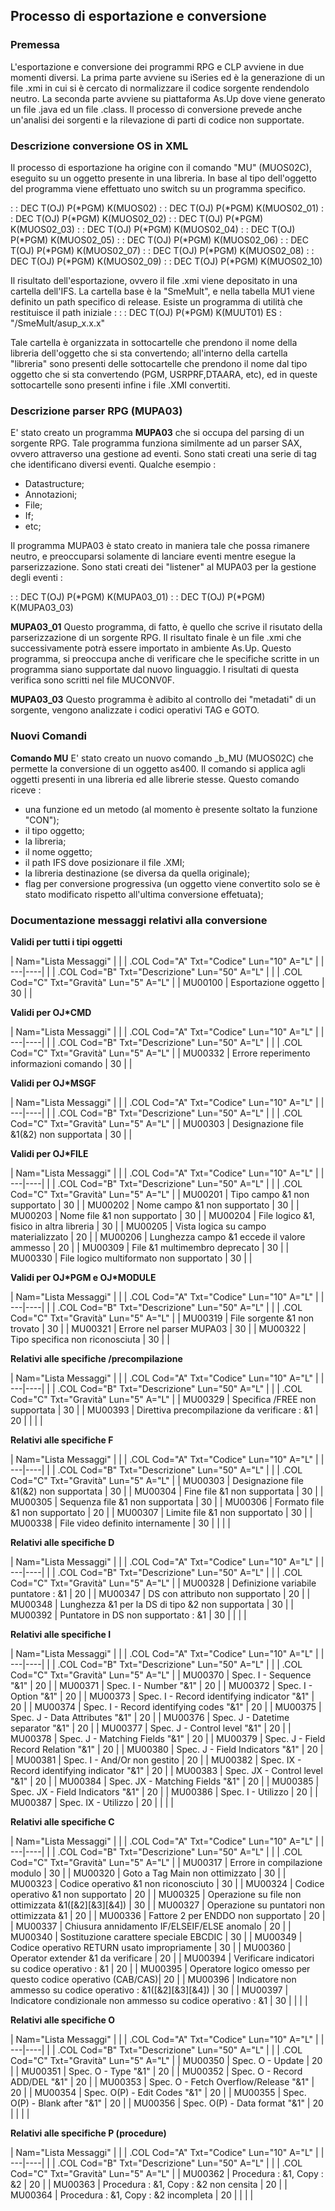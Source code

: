 ## Processo di esportazione e conversione

### Premessa
L'esportazione e conversione dei programmi RPG e CLP avviene in due momenti diversi.
La prima parte avviene su iSeries ed è la generazione di un file .xmi in cui si è
cercato di normalizzare il codice sorgente rendendolo neutro.
La seconda parte avviene su piattaforma As.Up dove viene generato un file .java ed un file .class.
Il processo di conversione prevede anche un'analisi dei sorgenti e la rilevazione di parti di codice non supportate.

### Descrizione conversione OS in XML
Il processo di esportazione ha origine con il comando "MU" (MUOS02C), eseguito su un oggetto presente in una libreria.
In base al tipo dell'oggetto del programma viene effettuato uno switch su un programma specifico.

 :  : DEC T(OJ)  P(\*PGM) K(MUOS02)
 :  : DEC T(OJ)  P(\*PGM) K(MUOS02_01)
 :  : DEC T(OJ)  P(\*PGM) K(MUOS02_02)
 :  : DEC T(OJ)  P(\*PGM) K(MUOS02_03)
 :  : DEC T(OJ)  P(\*PGM) K(MUOS02_04)
 :  : DEC T(OJ)  P(\*PGM) K(MUOS02_05)
 :  : DEC T(OJ)  P(\*PGM) K(MUOS02_06)
 :  : DEC T(OJ)  P(\*PGM) K(MUOS02_07)
 :  : DEC T(OJ)  P(\*PGM) K(MUOS02_08)
 :  : DEC T(OJ)  P(\*PGM) K(MUOS02_09)
 :  : DEC T(OJ)  P(\*PGM) K(MUOS02_10)

Il risultato dell'esportazione, ovvero il file .xmi viene depositato in una cartella dell'IFS.
La cartella base è la "SmeMult", e nella tabella MU1 viene definito un path specifico di release.
Esiste un programma di utilità che restituisce il path iniziale : 
  :  : DEC T(OJ)  P(\*PGM) K(MUUT01)
ES :  "/SmeMult/asup_x.x.x"

Tale cartella è organizzata in sottocartelle che prendono il nome della libreria dell'oggetto che si sta convertendo;
all'interno della cartella "libreria" sono presenti delle sottocartelle che prendono il nome dal tipo oggetto che si sta convertendo (PGM, USRPRF,DTAARA, etc),
ed in queste sottocartelle sono presenti infine i file .XMI convertiti.

### Descrizione parser RPG (MUPA03)
E' stato creato un programma __MUPA03__ che si occupa del parsing di un sorgente RPG.
Tale programma funziona similmente ad un parser SAX, ovvero attraverso una gestione ad eventi.
Sono stati creati una serie di tag che identificano diversi eventi.
Qualche esempio : 
-  Datastructure;
-  Annotazioni;
-  File;
-  If;
-  etc;

Il programma MUPA03 è stato creato in maniera tale che possa rimanere neutro,
e preoccuparsi solamente di lanciare eventi mentre esegue la parserizzazione.
Sono stati creati dei "listener" al MUPA03 per la gestione degli eventi : 

 :  : DEC T(OJ)  P(\*PGM) K(MUPA03_01)
 :  : DEC T(OJ)  P(\*PGM) K(MUPA03_03)

__MUPA03_01__
Questo programma, di fatto, è quello che scrive il risutato della parserizzazione di un sorgente RPG.
Il risultato finale è un file .xmi che successivamente potrà essere importato in ambiente As.Up.
Questo programma, si preoccupa anche di verificare che le specifiche scritte in un programma siano supportate dal nuovo linguaggio.
I risultati di questa verifica sono scritti nel file MUCONV0F.

__MUPA03_03__
Questo programma è adibito al controllo dei "metadati" di un sorgente, vengono analizzate i codici operativi TAG e GOTO.

### Nuovi Comandi
**Comando MU**
E' stato creato un nuovo comando _b_MU (MUOS02C) che permette la conversione di un oggetto as400.
Il comando si applica agli oggetti presenti in una libreria ed alle librerie stesse.
Questo comando riceve : 
-  una funzione ed un metodo (al momento è presente soltato la funzione "CON");
-  il tipo oggetto;
-  la libreria;
-  il nome oggetto;
-  il path IFS dove posizionare il file .XMI;
-  la libreria destinazione (se diversa da quella originale);
-  flag per conversione progressiva (un oggetto viene convertito solo se è stato modificato rispetto all'ultima conversione effetuata);

### Documentazione messaggi relativi alla conversione
**Validi per tutti i tipi oggetti**

|  Nam="Lista Messaggi" |
| 
| .COL Cod="A" Txt="Codice" Lun="10" A="L" |
| ---|----|
| 
| .COL Cod="B" Txt="Descrizione" Lun="50" A="L" |
| 
| .COL Cod="C" Txt="Gravità" Lun="5" A="L" |
| MU00100   | Esportazione oggetto                                      | 30 |
| 


**Validi per OJ\*CMD**

|  Nam="Lista Messaggi" |
| 
| .COL Cod="A" Txt="Codice" Lun="10" A="L" |
| ---|----|
| 
| .COL Cod="B" Txt="Descrizione" Lun="50" A="L" |
| 
| .COL Cod="C" Txt="Gravità" Lun="5" A="L" |
| MU00332   | Errore reperimento informazioni comando                   | 30 |
| 


**Validi per OJ\*MSGF**

|  Nam="Lista Messaggi" |
| 
| .COL Cod="A" Txt="Codice" Lun="10" A="L" |
| ---|----|
| 
| .COL Cod="B" Txt="Descrizione" Lun="50" A="L" |
| 
| .COL Cod="C" Txt="Gravità" Lun="5" A="L" |
| MU00303   | Designazione file &1(&2) non supportata                   | 30 |
| 


**Validi per OJ\*FILE**

|  Nam="Lista Messaggi" |
| 
| .COL Cod="A" Txt="Codice" Lun="10" A="L" |
| ---|----|
| 
| .COL Cod="B" Txt="Descrizione" Lun="50" A="L" |
| 
| .COL Cod="C" Txt="Gravità" Lun="5" A="L" |
| MU00201   | Tipo campo &1 non supportato                   | 30 |
| MU00202   | Nome campo &1 non supportato                   | 30 |
| MU00203   | Nome file &1 non supportato                    | 30 |
| MU00204   | File logico &1, fisico in altra libreria       | 30 |
| MU00205   | Vista logica su campo materializzato           | 20 |
| MU00206   | Lunghezza campo &1 eccede il valore ammesso    | 20 |
| MU00309   | File &1 multimembro deprecato    | 30 |
| MU00330   | File logico multiformato non supportato    | 30 |
| 


**Validi per OJ\*PGM e OJ\*MODULE**

|  Nam="Lista Messaggi" |
| 
| .COL Cod="A" Txt="Codice" Lun="10" A="L" |
| ---|----|
| 
| .COL Cod="B" Txt="Descrizione" Lun="50" A="L" |
| 
| .COL Cod="C" Txt="Gravità" Lun="5" A="L" |
| MU00319   | File sorgente &1 non trovato    | 30 |
| MU00321   | Errore nel parser MUPA03    | 30 |
| MU00322   | Tipo specifica non riconosciuta | 30 |
| 


**Relativi alle specifiche /precompilazione**

|  Nam="Lista Messaggi" |
| 
| .COL Cod="A" Txt="Codice" Lun="10" A="L" |
| ---|----|
| 
| .COL Cod="B" Txt="Descrizione" Lun="50" A="L" |
| 
| .COL Cod="C" Txt="Gravità" Lun="5" A="L" |
| MU00329   | Specifica /FREE non supportata                            | 30 |
| MU00393   | Direttiva precompilazione da verificare :  &1               | 20 |
|  |
| 


**Relativi alle specifiche F**

|  Nam="Lista Messaggi" |
| 
| .COL Cod="A" Txt="Codice" Lun="10" A="L" |
| ---|----|
| 
| .COL Cod="B" Txt="Descrizione" Lun="50" A="L" |
| 
| .COL Cod="C" Txt="Gravità" Lun="5" A="L" |
| MU00303   | Designazione file &1(&2) non supportata                   | 30 |
| MU00304   | Fine file &1 non supportata                               | 30 |
| MU00305   | Sequenza file &1 non supportata                           | 30 |
| MU00306   | Formato file &1 non supportato                            | 20 |
| MU00307   | Limite file &1 non supportato                             | 30 |
| MU00338   | File video definito internamente                          | 30 |
|  |
| 


**Relativi alle specifiche D**

|  Nam="Lista Messaggi" |
| 
| .COL Cod="A" Txt="Codice" Lun="10" A="L" |
| ---|----|
| 
| .COL Cod="B" Txt="Descrizione" Lun="50" A="L" |
| 
| .COL Cod="C" Txt="Gravità" Lun="5" A="L" |
| MU00328   | Definizione variabile puntatore :  &1                       | 20 |
| MU00347   | DS con attributo non supportato                           | 20 |
| MU00348   | Lunghezza &1 per la DS di tipo &2 non supportata          | 30 |
| MU00392   | Puntatore in DS non supportato :  &1                        | 30 |
|  |
| 


**Relativi alle specifiche I**

|  Nam="Lista Messaggi" |
| 
| .COL Cod="A" Txt="Codice" Lun="10" A="L" |
| ---|----|
| 
| .COL Cod="B" Txt="Descrizione" Lun="50" A="L" |
| 
| .COL Cod="C" Txt="Gravità" Lun="5" A="L" |
| MU00370   | Spec. I - Sequence "&1"                                   | 20 |
| MU00371   | Spec. I - Number "&1"                                     | 20 |
| MU00372   | Spec. I - Option "&1"                                     | 20 |
| MU00373   | Spec. I - Record identifying indicator "&1"               | 20 |
| MU00374   | Spec. I - Record identifying codes "&1"                   | 20 |
| MU00375   | Spec. J - Data Attributes "&1"                            | 20 |
| MU00376   | Spec. J - Datetime separator "&1"                         | 20 |
| MU00377   | Spec. J - Control level "&1"                              | 20 |
| MU00378   | Spec. J - Matching Fields "&1"                            | 20 |
| MU00379   | Spec. J - Field Record Relation "&1"                      | 20 |
| MU00380   | Spec. J - Field Indicators "&1"                           | 20 |
| MU00381   | Spec. I - And/Or non gestito                              | 20 |
| MU00382   | Spec. IX - Record identifying indicator "&1"              | 20 |
| MU00383   | Spec. JX - Control level "&1"                             | 20 |
| MU00384   | Spec. JX - Matching Fields "&1"                           | 20 |
| MU00385   | Spec. JX - Field Indicators "&1"                          | 20 |
| MU00386   | Spec. I - Utilizzo                                        | 20 |
| MU00387   | Spec. IX - Utilizzo                                       | 20 |
|  |
| 


**Relativi alle specifiche C**

|  Nam="Lista Messaggi" |
| 
| .COL Cod="A" Txt="Codice" Lun="10" A="L" |
| ---|----|
| 
| .COL Cod="B" Txt="Descrizione" Lun="50" A="L" |
| 
| .COL Cod="C" Txt="Gravità" Lun="5" A="L" |
| MU00317   | Errore in compilazione modulo                             | 30 |
| MU00320   | Goto a Tag Main non ottimizzato                           | 30 |
| MU00323   | Codice operativo &1 non riconosciuto                      | 30 |
| MU00324   | Codice operativo &1 non supportato                        | 20 |
| MU00325   | Operazione su file non ottimizzata &1([&2][&3][&4])       | 30 |
| MU00327   | Operazione su puntatori non ottimizzata &1                | 20 |
| MU00336   | Fattore 2 per ENDDO non supportato                        | 20 |
| MU00337   | Chiusura annidamento IF/ELSEIF/ELSE anomalo               | 20 |
| MU00340   | Sostituzione carattere speciale EBCDIC                    | 30 |
| MU00349   | Codice operativo RETURN usato impropriamente              | 30 |
| MU00360   | Operator extender &1 da verificare                        | 20 |
| MU00394   | Verificare indicatori su codice operativo :  &1             | 20 |
| MU00395   | Operatore logico omesso per questo codice operativo (CAB/CAS)| 20 |
| MU00396   | Indicatore non ammesso su codice operativo :  &1([&2][&3][&4]) | 30 |
| MU00397   | Indicatore condizionale non ammesso su codice operativo :  &1  | 30 |
|  |
| 


**Relativi alle specifiche O**

|  Nam="Lista Messaggi" |
| 
| .COL Cod="A" Txt="Codice" Lun="10" A="L" |
| ---|----|
| 
| .COL Cod="B" Txt="Descrizione" Lun="50" A="L" |
| 
| .COL Cod="C" Txt="Gravità" Lun="5" A="L" |
| MU00350   | Spec. O - Update                                          | 20 |
| MU00351   | Spec. O - Type "&1"                                       | 20 |
| MU00352   | Spec. O - Record ADD/DEL "&1"                             | 20 |
| MU00353   | Spec. O - Fetch Overflow/Release "&1"                     | 20 |
| MU00354   | Spec. O(P) - Edit Codes "&1"                              | 20 |
| MU00355   | Spec. O(P) - Blank after "&1"                             | 20 |
| MU00356   | Spec. O(P) - Data format "&1"                             | 20 |
|  |
| 


**Relativi alle specifiche P (procedure)**

|  Nam="Lista Messaggi" |
| 
| .COL Cod="A" Txt="Codice" Lun="10" A="L" |
| ---|----|
| 
| .COL Cod="B" Txt="Descrizione" Lun="50" A="L" |
| 
| .COL Cod="C" Txt="Gravità" Lun="5" A="L" |
| MU00362   | Procedura :  &1, Copy :  &2                                   | 20 |
| MU00363   | Procedura :  &1, Copy :  &2 non censita                       | 20 |
| MU00364   | Procedura :  &1, Copy :  &2 incompleta                        | 20 |
|  |
| 

